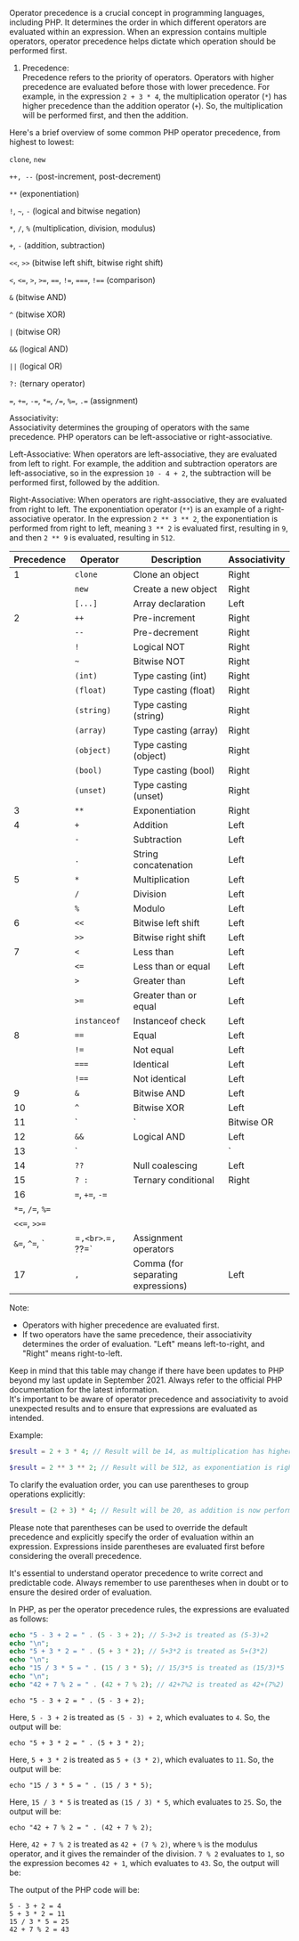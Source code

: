 Operator precedence is a crucial concept in programming languages, including PHP. It determines the order in which different operators are evaluated within an expression. When an expression contains multiple operators, operator precedence helps dictate which operation should be performed first.

1.  Precedence:  
    Precedence refers to the priority of operators. Operators with higher precedence are evaluated before those with lower precedence. For example, in the expression `2 + 3 * 4`, the multiplication operator (`*`) has higher precedence than the addition operator (`+`). So, the multiplication will be performed first, and then the addition.

Here's a brief overview of some common PHP operator precedence, from highest to lowest:

`clone`, `new`

`++, --` (post-increment, post-decrement)

`**` (exponentiation)

`!`, `~`, `-` (logical and bitwise negation)

`*`, `/`, `%` (multiplication, division, modulus)

`+`, `-` (addition, subtraction)

`<<`, `>>` (bitwise left shift, bitwise right shift)

`<`, `<=`, `>`, `>=`, `==`, `!=`, `===`, `!==` (comparison)

`&` (bitwise AND)

`^` (bitwise XOR)

`|` (bitwise OR)

`&&` (logical AND)

`||` (logical OR)

`?:` (ternary operator)

`=`, `+=`, `-=`, `*=`, `/=`, `%=`, `.=` (assignment)

Associativity:  
Associativity determines the grouping of operators with the same precedence. PHP operators can be left-associative or right-associative.

Left-Associative: When operators are left-associative, they are evaluated from left to right. For example, the addition and subtraction operators are left-associative, so in the expression `10 - 4 + 2`, the subtraction will be performed first, followed by the addition.

Right-Associative: When operators are right-associative, they are evaluated from right to left. The exponentiation operator (`**`) is an example of a right-associative operator. In the expression `2 ** 3 ** 2`, the exponentiation is performed from right to left, meaning `3 ** 2` is evaluated first, resulting in `9`, and then `2 ** 9` is evaluated, resulting in `512`.

| Precedence | Operator | Description | Associativity |
| --- | --- | --- | --- |
| 1 | `clone` | Clone an object | Right |
|   | `new` | Create a new object | Right |
|   | `[...]` | Array declaration | Left |
| 2 | `++` | Pre-increment | Right |
|   | `--` | Pre-decrement | Right |
|   | `!` | Logical NOT | Right |
|   | `~` | Bitwise NOT | Right |
|   | `(int)` | Type casting (int) | Right |
|   | `(float)` | Type casting (float) | Right |
|   | `(string)` | Type casting (string) | Right |
|   | `(array)` | Type casting (array) | Right |
|   | `(object)` | Type casting (object) | Right |
|   | `(bool)` | Type casting (bool) | Right |
|   | `(unset)` | Type casting (unset) | Right |
| 3 | `**` | Exponentiation | Right |
| 4 | `+` | Addition | Left |
|   | `-` | Subtraction | Left |
|   | `.` | String concatenation | Left |
| 5 | `*` | Multiplication | Left |
|   | `/` | Division | Left |
|   | `%` | Modulo | Left |
| 6 | `<<` | Bitwise left shift | Left |
|   | `>>` | Bitwise right shift | Left |
| 7 | `<` | Less than | Left |
|   | `<=` | Less than or equal | Left |
|   | `>` | Greater than | Left |
|   | `>=` | Greater than or equal | Left |
|   | `instanceof` | Instanceof check | Left |
| 8 | `==` | Equal | Left |
|   | `!=` | Not equal | Left |
|   | `===` | Identical | Left |
|   | `!==` | Not identical | Left |
| 9 | `&` | Bitwise AND | Left |
| 10 | `^` | Bitwise XOR | Left |
| 11 | \` | \` | Bitwise OR |
| 12 | `&&` | Logical AND | Left |
| 13 | \` |   | \` |
| 14 | `??` | Null coalescing | Left |
| 15 | `? :` | Ternary conditional | Right |
| 16 | `=`, `+=`, `-=` |   |   |
| `*=`, `/=`, `%=` |   |   |   |
| `<<=`, `>>=` |   |   |   |
| `&=`, `^=`, \` | \=`,<br>`.=`,` ??=\` | Assignment operators |   |
| 17 | `,` | Comma (for separating expressions) | Left |

Note:

*   Operators with higher precedence are evaluated first.
*   If two operators have the same precedence, their associativity determines the order of evaluation. "Left" means left-to-right, and "Right" means right-to-left.

Keep in mind that this table may change if there have been updates to PHP beyond my last update in September 2021. Always refer to the official PHP documentation for the latest information.  
It's important to be aware of operator precedence and associativity to avoid unexpected results and to ensure that expressions are evaluated as intended.

Example:

```php
$result = 2 + 3 * 4; // Result will be 14, as multiplication has higher precedence.
```

```php
$result = 2 ** 3 ** 2; // Result will be 512, as exponentiation is right-associative.
```

To clarify the evaluation order, you can use parentheses to group operations explicitly:

```php
$result = (2 + 3) * 4; // Result will be 20, as addition is now performed first due to parentheses.
```

Please note that parentheses can be used to override the default precedence and explicitly specify the order of evaluation within an expression. Expressions inside parentheses are evaluated first before considering the overall precedence.

It's essential to understand operator precedence to write correct and predictable code. Always remember to use parentheses when in doubt or to ensure the desired order of evaluation.

In PHP, as per the operator precedence rules, the expressions are evaluated as follows:

```php
echo "5 - 3 + 2 = " . (5 - 3 + 2); // 5-3+2 is treated as (5-3)+2
echo "\n";
echo "5 + 3 * 2 = " . (5 + 3 * 2); // 5+3*2 is treated as 5+(3*2)
echo "\n";
echo "15 / 3 * 5 = " . (15 / 3 * 5); // 15/3*5 is treated as (15/3)*5
echo "\n";
echo "42 + 7 % 2 = " . (42 + 7 % 2); // 42+7%2 is treated as 42+(7%2)
```

`echo "5 - 3 + 2 = " . (5 - 3 + 2);`

Here, `5 - 3 + 2` is treated as `(5 - 3) + 2`, which evaluates to `4`. So, the output will be:

`echo "5 + 3 * 2 = " . (5 + 3 * 2);`

Here, `5 + 3 * 2` is treated as `5 + (3 * 2)`, which evaluates to `11`. So, the output will be:

`echo "15 / 3 * 5 = " . (15 / 3 * 5);`

Here, `15 / 3 * 5` is treated as `(15 / 3) * 5`, which evaluates to `25`. So, the output will be:

`echo "42 + 7 % 2 = " . (42 + 7 % 2);`

Here, `42 + 7 % 2` is treated as `42 + (7 % 2)`, where `%` is the modulus operator, and it gives the remainder of the division. `7 % 2` evaluates to `1`, so the expression becomes `42 + 1`, which evaluates to `43`. So, the output will be:

The output of the PHP code will be:

```plaintext
5 - 3 + 2 = 4
5 + 3 * 2 = 11
15 / 3 * 5 = 25
42 + 7 % 2 = 43
```
